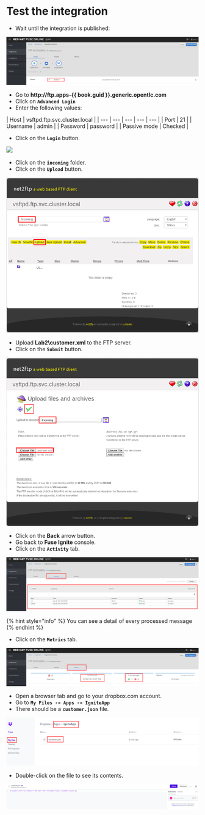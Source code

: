# Test the integration



* Wait until the integration is published:

![](../.gitbook/assets/image%20%28108%29.png)

* Go to **http://ftp.apps-{{ book.guid }}.generic.opentlc.com**
* Click on **`Advanced Login`**
* Enter the following values:

| Host | vsftpd.ftp.svc.cluster.local |
| --- | --- | --- | --- | --- |
| Port | 21 |
| Username | admin |
| Password | password |
| Passive mode | Checked |

* Click on the **`Login`** button.

![](https://blobscdn.gitbook.com/v0/b/gitbook-28427.appspot.com/o/assets%2F-LDgEtlo1zua2etnJvxn%2F-LDngljqU3as7X5EMh1K%2F-LDnhY6bbRbRgEDYlMJS%2Fimage.png?alt=media&token=49f765c7-7436-420e-a724-02d4aeb4210f)

* Click on the **`incoming`** folder.
* Click on the **`Upload`** button.

![](../.gitbook/assets/image%20%2823%29.png)

* Upload **Lab2\customer.xml** to the FTP server.
* Click on the **`Submit`** button.

![](../.gitbook/assets/image%20%28132%29.png)

* Click on the **Back** arrow button.
* Go back to **Fuse Ignite** console.
* Click on the **`Activity`** tab.

![](../.gitbook/assets/image%20%28110%29.png)

{% hint style="info" %}
You can see a detail of every processed message
{% endhint %}

* Click on the **`Metrics`** tab.

![](../.gitbook/assets/image%20%2829%29.png)

* Open a browser tab and go to your dropbox.com account.
* Go to **`My Files -> Apps -> IgniteApp`**
* There should be a **`customer.json`** file.

![](../.gitbook/assets/image%20%2893%29.png)

* Double-click on the file to see its contents.

![](../.gitbook/assets/image%20%2862%29.png)




